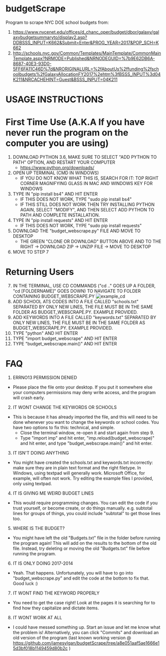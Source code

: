 # budgetScrape
Program to scrape NYC DOE school budgets from:
1. https://www.nycenet.edu/offices/d_chanc_oper/budget/dbor/galaxy/galaxybudgetsummaryto/display2.asp?DDBSSS_INPUT=K662&Submit=Enter&PROG_YEAR=2017&POP_SCH=K662
2. http://schools.nyc.gov/Common/Templates/MainTemplate/CommonMainTemplate.aspx?NRMODE=Published&NRNODEGUID=%7b9E62DB6A-8687-40E3-93D0-5FF6FA11C46D%7d&NRORIGINALURL=%2fAboutUs%2ffunding%2fschoolbudgets%2fGalaxyAllocationFY2017%2ehtm%3fBSSS_INPUT%3d04K211&NRCACHEHINT=Guest&BSSS_INPUT=04K211


#
# USAGE INSTRUCTIONS
# First Time Use (A.K.A If you have never run the program on the computer you are using)
1. DOWNLOAD PYTHON 3.6, MAKE SURE TO SELECT "ADD PYTHON TO PATH" OPTION, AND RESTART YOUR COMPUTER
	* https://www.python.org/downloads/
2. OPEN UP TERMINAL (CMD IN WINDOWS)
	* IF YOU DO NOT KNOW WHAT THIS IS, SEARCH FOR IT: TOP RIGHT CORNER MAGNIFYING GLASS IN MAC AND WINDOWS KEY FOR WINDOWS
3. TYPE IN "pip install bs4" AND HIT ENTER
	* IF THIS DOES NOT WORK, TYPE "sudo pip install bs4"
	* IF THIS STILL DOES NOT WORK THEN TRY INSTALLING PYTHON AGAIN, SELECT "MODIFY", AND THEN SELECT ADD PYTHON TO PATH AND COMPLETE INSTALLATION.
4. TYPE IN "pip install requests" AND HIT ENTER
	* IF THIS DOES NOT WORK, TYPE "sudo pip install requests"
5. DOWNLOAD THE "budget_webscrape.py" FILE AND MOVE TO DESKTOP
	* THE GREEN "CLONE OR DOWNLOAD" BUTTON ABOVE AND TO THE RIGHT -> DOWNLOAD ZIP -> UNZIP FILE -> MOVE TO DESKTOP
6. MOVE TO STEP 7
	
# Returning Users	
7. IN THE TERMINAL, USE CD COMMANDS ("cd .." GOES UP A FOLDER, "cd [FOLDERNAME]" GOES DOWN) TO NAVIGATE TO FOLDER CONTAINING BUDGET_WEBSCRAPE.PY
	![example_cd](https://user-images.githubusercontent.com/8934469/28842126-7634234e-76ca-11e7-9d98-619bcfae4362.png)
8. ADD SCHOOL ATS CODES INTO A FILE CALLED "schools.txt" SEPARATED BY ONLY NEW LINES, THE FILE MUST BE IN THE SAME FOLDER AS BUDGET_WEBSCRAPE.PY. EXAMPLE PROVIDED.
9. ADD KEYWORDS INTO A FILE CALLED "keywords.txt" SEPARATED BY ONLY NEW LINES, THE FILE MUST BE IN THE SAME FOLDER AS BUDGET_WEBSCRAPE.PY. EXAMPLE PROVIDED.
10. TYPE "python" AND HIT ENTER
11. TYPE "import budget_webscrape" AND HIT ENTER
12. TYPE "budget_webscrape.main()" AND HIT ENTER

#
# FAQ
1. ERRNO13 PERMISSION DENIED
* Please place the file onto your desktop. If you put it somewhere else your computers permissions may deny write access, and the program will crash early.

2. IT WONT CHANGE THE KEYWORDS OR SCHOOLS
* This is because it has already imported the file, and this will need to be done whenever you want to change the keywords or school codes. You have two options to fix this: technical, and simple.
	* Close the terminal window, re-open it and start again from step 9.
	* Type "import imp" and hit enter,
	"imp.reload(budget_webscrape)" and hit enter,
	and type "budget_webscrape.main()" and hit enter.
	
3. IT ISN'T DOING ANYTHING
* You might have created the schools.txt and keywords.txt incorrectly: make sure they are in plain text format and the right filetype. In Windows, using textpad will generally work. Microsoft Office, for example, will often not work. Try editing the example files I provided, only using textpad.

4. IT IS GIVING ME WEIRD BUDGET LINES
* This would require programming changes. You can edit the code if you trust yourself, or become create, or do things manually. e.g. subtotal lines for groups of things, you could include "subtotal" to get those lines too.

5. WHERE IS THE BUDGET?
* You might have left the old "Budgets.txt" file in the folder before running the program again! This will add on the results to the bottom of the old file. Instead, try deleting or moving the old "Budgets.txt" file before running the program.

6. IT IS ONLY DOING 2017-2014
* Yeah. That happens. Unfortunately, you will have to go into "budget_webscrape.py" and edit the code at the bottom to fix that. Good luck :)

7. IT WONT FIND THE KEYWORD PROPERLY
* You need to get the case right! Look at the pages it is searching for to find how they capitalize and dictate items.

8. IT WONT WORK AT ALL
* I could have messed something up. Start an issue and let me know what the problem is! Alternatively, you can click "Commits" and download an old version of the program (last known working version @ https://github.com/jamesylgan/budgetScrape/tree/a8e051aaf5ae1666e15d3bf018b1149459d80b2c )
